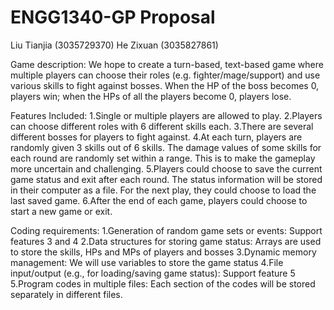 # ENGG1340-GP Proposal
Liu Tianjia (3035729370)
He Zixuan (3035827861)

Game description:
We hope to create a turn-based, text-based game where multiple players can choose their roles (e.g. fighter/mage/support) and use various skills to fight against bosses. When the HP of the boss becomes 0, players win; when the HPs of all the players become 0, players lose. 

Features Included:
1.Single or multiple players are allowed to play.
2.Players can choose different roles with 6 different skills each.
3.There are several different bosses for players to fight against.
4.At each turn, players are randomly given 3 skills out of 6 skills. The damage values of some skills for each round are randomly set within a range. This is to make the gameplay more uncertain and challenging.
5.Players could choose to save the current game status and exit after each round. The status information will be stored in their computer as a file. For the next play, they could choose to load the last saved game.
6.After the end of each game, players could choose to start a new game or exit.

Coding requirements:
1.Generation of random game sets or events:
  Support features 3 and 4
2.Data structures for storing game status:
  Arrays are used to store the skills, HPs and MPs of players and bosses
3.Dynamic memory management:
  We will use variables to store the game status 
4.File input/output (e.g., for loading/saving game status):
  Support feature 5
5.Program codes in multiple files:
  Each section of the codes will be stored separately in different files.
